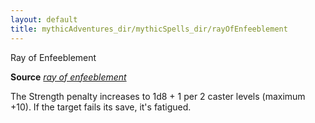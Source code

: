 ```yaml
---
layout: default
title: mythicAdventures_dir/mythicSpells_dir/rayOfEnfeeblement
---
```

Ray of Enfeeblement

**Source** [_ray of enfeeblement_](../spells_dir/rayOfEnfeeblement#_ray-of-enfeeblement)

The Strength penalty increases to 1d8 + 1 per 2 caster levels (maximum +10). If the target fails its save, it's fatigued.

